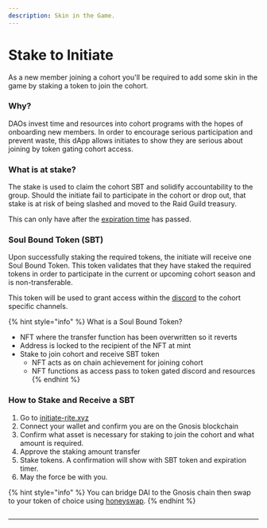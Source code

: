 ```yaml
---
description: Skin in the Game.
---
```


# Stake to Initiate

As a new member joining a cohort you'll be required to add some skin in the game by staking a token to join the cohort.&#x20;

### **Why?**

DAOs invest time and resources into cohort programs with the hopes of onboarding new members.  In order to encourage serious participation and prevent waste, this dApp allows initiates to show they are serious about joining by token gating cohort access.&#x20;

### What is at stake?

The stake is used to claim the cohort SBT and solidify accountability to the group. Should the initiate fail to participate in the cohort or drop out, that stake is at risk of being slashed and moved to the Raid Guild treasury. &#x20;

This can only have after the [expiration time](expiration-timer.md) has passed.

### Soul Bound Token (SBT)

Upon successfully staking the required tokens, the initiate will receive one Soul Bound Token. This token validates that they have staked the required tokens in order to participate in the current or upcoming cohort season and is non-transferable.&#x20;

This token will be used to grant access within the [discord](https://discord.gg/raidguild) to the cohort specific channels.

{% hint style="info" %}
What is a Soul Bound Token?

* NFT where the transfer function has been overwritten so it reverts
* Address is locked to the recipient of the NFT at mint
* Stake to join cohort and receive SBT token
  * NFT acts as on chain achievement for joining cohort
  * NFT functions as access pass to token gated discord and resources
{% endhint %}

### How to Stake and Receive a SBT

1. Go to [initiate-rite.xyz](http://initiate-rite.xyz)
2. Connect your wallet and confirm you are on the Gnosis blockchain
3. Confirm what asset is necessary for staking to join the cohort and what amount is required.
4. Approve the staking amount transfer
5. Stake tokens.  A confirmation will show with SBT token and expiration timer.
6. May the force be with you.

{% hint style="info" %}
You can bridge DAI to the Gnosis chain then swap to your token of choice using [honeyswap](https://honeyswap.org/).
{% endhint %}

<figure><img src="../../.gitbook/assets/staking-screenshot.png" alt=""><figcaption></figcaption></figure>

****
